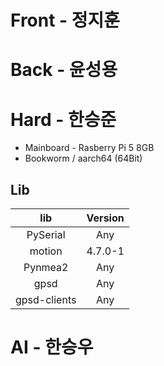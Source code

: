 # Front - 정지훈

# Back - 윤성용

# Hard - 한승준
* Mainboard - Rasberry Pi 5 8GB 
* Bookworm / aarch64 (64Bit)

## **Lib**

| lib | Version |
|:---:|:---:|
| PySerial | Any |
| motion | 4.7.0-1 |
| Pynmea2 | Any |
| gpsd | Any |
| gpsd-clients | Any |



# AI - 한승우
